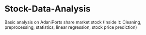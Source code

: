 # Stock-Data-Analysis
Basic analysis on AdaniPorts share market stock
(Inside it: Cleaning, preprocessing, statistics, linear regression, stock price prediction)
